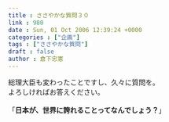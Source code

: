 ```yaml
---
title : ささやかな質問３０
link : 980
date : Sun, 01 Oct 2006 12:39:24 +0000
categories : ["企画"]
tags : ["ささやかな質問"]
draft : false
author : 倉下忠憲
---
```


総理大臣も変わったことですし、久々に質問を。<BR>よろしければお答えください。<BR><BR>「<B>日本が、世界に誇れることってなんでしょう？</B>」<br><br>

